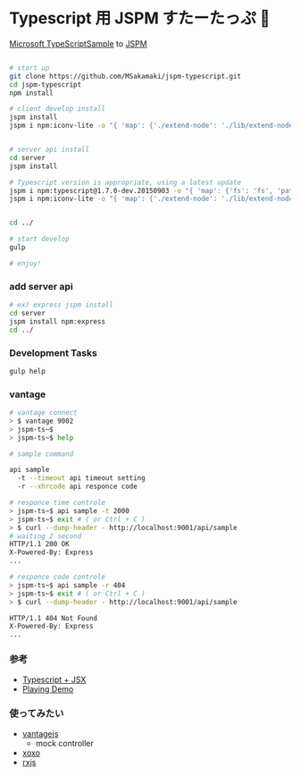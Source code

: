 Typescript 用 JSPM すたーたっぷ :beer:
====

[Microsoft TypeScriptSample](https://github.com/Microsoft/TypeScriptSamples/tree/master/jspm) to [JSPM](http://jspm.io/)


```sh

# start up
git clone https://github.com/MSakamaki/jspm-typescript.git
cd jspm-typescript
npm install

# client develop install
jspm install
jspm i npm:iconv-lite -o "{ 'map': {'./extend-node': './lib/extend-node', './streams': './lib/streams'}}"


# server api install
cd server
jspm install

# Typescript version is appropriate, using a latest update
jspm i npm:typescript@1.7.0-dev.20150903 -o "{ 'map': {'fs': 'fs', 'path': 'path', 'os': 'os', 'buffer': 'buffer'}}"
jspm i npm:iconv-lite -o "{ 'map': {'./extend-node': './lib/extend-node', './streams': './lib/streams'}}"


cd ../

# start develop
gulp

# enjoy!
```

### add server api

```sh
# ex) express jspm install
cd server
jspm install npm:express
cd ../
```

### Development Tasks

```sh
gulp help
```

### vantage

```sh
# vantage connect
> $ vantage 9002
> jspm-ts~$
> jspm-ts~$ help

# sample command

api sample
  -t --timeout api timeout setting
  -r --xhrcode api responce code

# responce time controle
> jspm-ts~$ api sample -t 2000
> jspm-ts~$ exit # ( or Ctrl + C )
> $ curl --dump-header - http://localhost:9001/api/sample
# waiting 2 second
HTTP/1.1 200 OK
X-Powered-By: Express
...

# responce code controle
> jspm-ts~$ api sample -r 404
> jspm-ts~$ exit # ( or Ctrl + C )
> $ curl --dump-header - http://localhost:9001/api/sample

HTTP/1.1 404 Not Found
X-Powered-By: Express
...

```


### 参考

 + [Typescript + JSX](http://blog.mgechev.com/2015/07/05/using-jsx-react-with-typescript/)
 + [Playing Demo](https://github.com/ruanyf/react-demos)

### 使ってみたい

 + [vantagejs](https://github.com/vantagejs)
   + mock controller
 + [xoxo](https://github.com/sindresorhus/xo)
 + [rxjs](https://github.com/Reactive-Extensions/RxJS)


